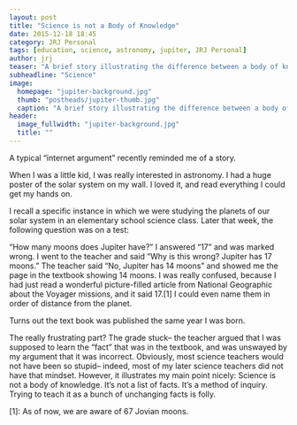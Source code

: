 ```yaml
---
layout: post
title: "Science is not a Body of Knowledge"
date: 2015-12-18 18:45
category: JRJ Personal
tags: [education, science, astronomy, jupiter, JRJ Personal]
author: jrj
teaser: "A brief story illustrating the difference between a body of knowledge and a method of inquiry..."
subheadline: "Science"
image:
  homepage: "jupiter-background.jpg"
  thumb: "postheads/jupiter-thumb.jpg"
  caption: "A brief story illustrating the difference between a body of knowledge and a method of inquiry..."
header:
  image_fullwidth: "jupiter-background.jpg"
  title: ""
---
```

A typical “internet argument” recently reminded me of a story.

When I was a little kid, I was really interested in astronomy. I had a huge poster of the solar system on my wall. I loved it, and read everything I could get my hands on.

I recall a specific instance in which we were studying the planets of our solar system in an elementary school science class. Later that week, the following question was on a test:

“How many moons does Jupiter have?” I answered “17” and was marked wrong. I went to the teacher and said “Why is this wrong? Jupiter has 17 moons.” The teacher said “No, Jupiter has 14 moons” and showed me the page in the textbook showing 14 moons. I was really confused, because I had just read a wonderful picture-filled article from National Geographic about the Voyager missions, and it said 17.[1] I could even name them in order of distance from the planet.

Turns out the text book was published the same year I was born.

The really frustrating part? The grade stuck– the teacher argued that I was supposed to learn the “fact” that was in the textbook, and was unswayed by my argument that it was incorrect. Obviously, most science teachers would not have been so stupid– indeed, most of my later science teachers did not have that mindset. However, it illustrates my main point nicely: Science is not a body of knowledge. It’s not a list of facts. It’s a method of inquiry. Trying to teach it as a bunch of unchanging facts is folly.

[1]: As of now, we are aware of 67 Jovian moons.